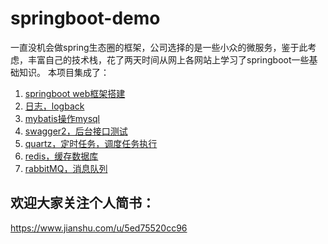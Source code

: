 # springboot-demo
一直没机会做spring生态圈的框架，公司选择的是一些小众的微服务，鉴于此考虑，丰富自己的技术栈，花了两天时间从网上各网站上学习了springboot一些基础知识。
本项目集成了：
1. [springboot web框架搭建](https://www.jianshu.com/p/62a5649ba7bd)
2. [日志，logback](https://www.jianshu.com/p/59be3640dd7f)
3. [mybatis操作mysql](https://www.jianshu.com/p/10a61f7c6212)
4. [swagger2，后台接口测试](https://www.jianshu.com/p/a17bf14a6cce)
5. [quartz，定时任务，调度任务执行](https://www.jianshu.com/p/147c941bca65)
6. [redis，缓存数据库](https://www.jianshu.com/p/3a0116a37b5a)
7. [rabbitMQ，消息队列](https://www.jianshu.com/p/8fe4bc1c584d)

## 欢迎大家关注个人简书：
https://www.jianshu.com/u/5ed75520cc96